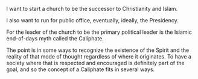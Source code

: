 I want to start a church to be the successor to Christianity and Islam.

I also want to run for public office, eventually, ideally, the Presidency.

For the leader of the church to be the primary political leader is the Islamic end-of-days myth called the Caliphate.

The point is in some ways to recognize the existence of the Spirit and the reality of that mode of thought regardless of where it originates. To have a society where that is respected and encouraged is definitely part of the goal, and so the concept of a Caliphate fits in several ways.
